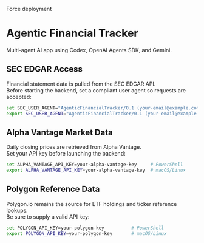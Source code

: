 Force deployment
# Agentic Financial Tracker

Multi-agent AI app using Codex, OpenAI Agents SDK, and Gemini.

## SEC EDGAR Access

Financial statement data is pulled from the SEC EDGAR API.  
Before starting the backend, set a compliant user agent so requests are accepted:

```bash
set SEC_USER_AGENT="AgenticFinancialTracker/0.1 (your-email@example.com)"   # PowerShell
export SEC_USER_AGENT="AgenticFinancialTracker/0.1 (your-email@example.com)" # macOS/Linux
```

## Alpha Vantage Market Data

Daily closing prices are retrieved from Alpha Vantage.  
Set your API key before launching the backend:

```bash
set ALPHA_VANTAGE_API_KEY=your-alpha-vantage-key     # PowerShell
export ALPHA_VANTAGE_API_KEY=your-alpha-vantage-key  # macOS/Linux
```

## Polygon Reference Data

Polygon.io remains the source for ETF holdings and ticker reference lookups.  
Be sure to supply a valid API key:

```bash
set POLYGON_API_KEY=your-polygon-key          # PowerShell
export POLYGON_API_KEY=your-polygon-key       # macOS/Linux
```
